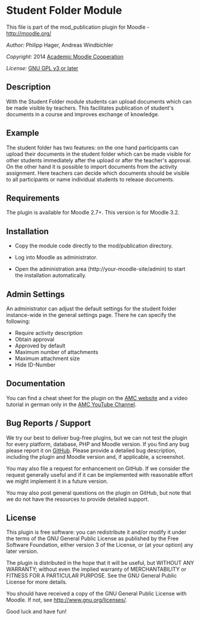Student Folder Module
=====================

This file is part of the mod_publication plugin for Moodle - <http://moodle.org/>

*Author:*    Philipp Hager, Andreas Windbichler

*Copyright:* 2014 [Academic Moodle Cooperation](http://www.academic-moodle-cooperation.org)

*License:*   [GNU GPL v3 or later](http://www.gnu.org/copyleft/gpl.html)


Description
-----------

With the Student Folder module students can upload documents which can be made visible by teachers.
This facilitates publication of student's documents in a course and improves exchange of knowledge.


Example
-------

The student folder has two features: on the one hand participants can upload their documents in the
student folder which can be made visible for other students immediately after the upload or after
the teacher's approval. On the other hand it is possible to import documents from the activity
assignment. Here teachers can decide which documents should be visible to all participants or name
individual students to release documents.


Requirements
------------

The plugin is available for Moodle 2.7+. This version is for Moodle 3.2.


Installation
------------

* Copy the module code directly to the mod/publication directory.

* Log into Moodle as administrator.

* Open the administration area (http://your-moodle-site/admin) to start the installation
  automatically.


Admin Settings
--------------

An administrator can adjust the default settings for the student folder instance-wide in the
general settings page. There he can specify the following:

* Require activity description
* Obtain approval
* Approved by default
* Maximum number of attachments
* Maximum attachment size
* Hide ID-Number


Documentation
-------------

You can find a cheat sheet for the plugin on the [AMC
website](http://www.academic-moodle-cooperation.org/en/modules/studentfolder/) and a video tutorial
in german only in the [AMC YouTube Channel](https://www.youtube.com/c/AMCAcademicMoodleCooperation).


Bug Reports / Support
---------------------

We try our best to deliver bug-free plugins, but we can not test the plugin for every platform,
database, PHP and Moodle version. If you find any bug please report it on
[GitHub](https://github.com/academic-moodle-cooperation/moodle-mod_publication/issues). Please
provide a detailed bug description, including the plugin and Moodle version and, if applicable, a
screenshot.

You may also file a request for enhancement on GitHub. If we consider the request generally useful
and if it can be implemented with reasonable effort we might implement it in a future version.

You may also post general questions on the plugin on GitHub, but note that we do not have the
resources to provide detailed support.


License
-------

This plugin is free software: you can redistribute it and/or modify it under the terms of the GNU
General Public License as published by the Free Software Foundation, either version 3 of the
License, or (at your option) any later version.

The plugin is distributed in the hope that it will be useful, but WITHOUT ANY WARRANTY; without
even the implied warranty of MERCHANTABILITY or FITNESS FOR A PARTICULAR PURPOSE. See the GNU
General Public License for more details.

You should have received a copy of the GNU General Public License with Moodle. If not, see
<http://www.gnu.org/licenses/>.


Good luck and have fun!
